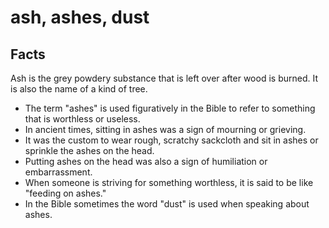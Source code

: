 # ash, ashes, dust

## Facts

Ash is the grey powdery substance that is left over after wood is burned. It is also the name of a kind of tree.

* The term "ashes" is used figuratively in the Bible to refer to something that is worthless or useless.
* In ancient times, sitting in ashes was a sign of mourning or grieving.
* It was the custom to wear rough, scratchy sackcloth and sit in ashes or sprinkle the ashes on the head.
* Putting ashes on the head was also a sign of humiliation or embarrassment.
* When someone is striving for something worthless, it is said to be like "feeding on ashes."
* In the Bible sometimes the word "dust" is used when speaking about ashes.